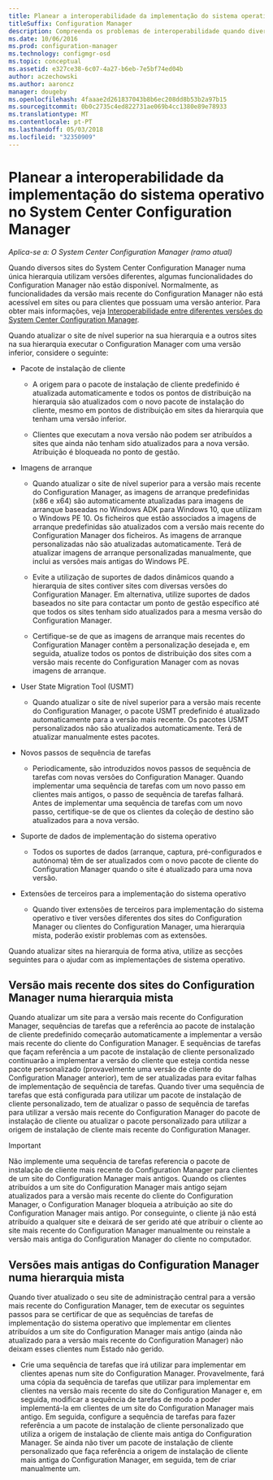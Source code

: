```yaml
---
title: Planear a interoperabilidade da implementação do sistema operativo
titleSuffix: Configuration Manager
description: Compreenda os problemas de interoperabilidade quando diversos sites do System Center Configuration Manager numa única hierarquia utilizam versões diferentes.
ms.date: 10/06/2016
ms.prod: configuration-manager
ms.technology: configmgr-osd
ms.topic: conceptual
ms.assetid: e327ce38-6c07-4a27-b6eb-7e5bf74ed04b
author: aczechowski
ms.author: aaroncz
manager: dougeby
ms.openlocfilehash: 4faaae2d261837043b8b6ec208dd8b53b2a97b15
ms.sourcegitcommit: 0b0c2735c4ed822731ae069b4cc1380e89e78933
ms.translationtype: MT
ms.contentlocale: pt-PT
ms.lasthandoff: 05/03/2018
ms.locfileid: "32350909"
---
```

# <a name="planning-for-operating-system-deployment-interoperability-in-system-center-configuration-manager"></a>Planear a interoperabilidade da implementação do sistema operativo no System Center Configuration Manager

*Aplica-se a: O System Center Configuration Manager (ramo atual)*

Quando diversos sites do System Center Configuration Manager numa única hierarquia utilizam versões diferentes, algumas funcionalidades do Configuration Manager não estão disponível. Normalmente, as funcionalidades da versão mais recente do Configuration Manager não está acessível em sites ou para clientes que possuam uma versão anterior. Para obter mais informações, veja [Interoperabilidade entre diferentes versões do System Center Configuration Manager](../../core/plan-design/hierarchy/interoperability-between-different-versions.md).  

 Quando atualizar o site de nível superior na sua hierarquia e a outros sites na sua hierarquia executar o Configuration Manager com uma versão inferior, considere o seguinte:  

-   Pacote de instalação de cliente  

    -   A origem para o pacote de instalação de cliente predefinido é atualizada automaticamente e todos os pontos de distribuição na hierarquia são atualizados com o novo pacote de instalação do cliente, mesmo em pontos de distribuição em sites da hierarquia que tenham uma versão inferior.  

    -   Clientes que executam a nova versão não podem ser atribuídos a sites que ainda não tenham sido atualizados para a nova versão. Atribuição é bloqueada no ponto de gestão.  

-   Imagens de arranque  

    -   Quando atualizar o site de nível superior para a versão mais recente do Configuration Manager, as imagens de arranque predefinidas (x86 e x64) são automaticamente atualizadas para imagens de arranque baseadas no Windows ADK para Windows 10, que utilizam o Windows PE 10. Os ficheiros que estão associados a imagens de arranque predefinidas são atualizados com a versão mais recente do Configuration Manager dos ficheiros. As imagens de arranque personalizadas não são atualizadas automaticamente. Terá de atualizar imagens de arranque personalizadas manualmente, que inclui as versões mais antigas do Windows PE.  

    -   Evite a utilização de suportes de dados dinâmicos quando a hierarquia de sites contiver sites com diversas versões do Configuration Manager. Em alternativa, utilize suportes de dados baseados no site para contactar um ponto de gestão específico até que todos os sites tenham sido atualizados para a mesma versão do Configuration Manager.  

    -   Certifique-se de que as imagens de arranque mais recentes do Configuration Manager contêm a personalização desejada e, em seguida, atualize todos os pontos de distribuição dos sites com a versão mais recente do Configuration Manager com as novas imagens de arranque.  

-   User State Migration Tool (USMT)  

    -   Quando atualizar o site de nível superior para a versão mais recente do Configuration Manager, o pacote USMT predefinido é atualizado automaticamente para a versão mais recente. Os pacotes USMT personalizados não são atualizados automaticamente. Terá de atualizar manualmente estes pacotes.  

-   Novos passos de sequência de tarefas  

    -   Periodicamente, são introduzidos novos passos de sequência de tarefas com novas versões do Configuration Manager. Quando implementar uma sequência de tarefas com um novo passo em clientes mais antigos, o passo de sequência de tarefas falhará. Antes de implementar uma sequência de tarefas com um novo passo, certifique-se de que os clientes da coleção de destino são atualizados para a nova versão.  

-   Suporte de dados de implementação do sistema operativo  

    -   Todos os suportes de dados (arranque, captura, pré-configurados e autónoma) têm de ser atualizados com o novo pacote de cliente do Configuration Manager quando o site é atualizado para uma nova versão.  

-   Extensões de terceiros para a implementação do sistema operativo  

    -   Quando tiver extensões de terceiros para implementação do sistema operativo e tiver versões diferentes dos sites do Configuration Manager ou clientes do Configuration Manager, uma hierarquia mista, poderão existir problemas com as extensões.  

 Quando atualizar sites na hierarquia de forma ativa, utilize as secções seguintes para o ajudar com as implementações de sistema operativo.  

## <a name="latest-version-of-configuration-manager-sites-in-a-mixed-hierarchy"></a>Versão mais recente dos sites do Configuration Manager numa hierarquia mista  
 Quando atualizar um site para a versão mais recente do Configuration Manager, sequências de tarefas que a referência ao pacote de instalação de cliente predefinido começarão automaticamente a implementar a versão mais recente do cliente do Configuration Manager. E sequências de tarefas que façam referência a um pacote de instalação de cliente personalizado continuarão a implementar a versão do cliente que esteja contida nesse pacote personalizado (provavelmente uma versão de cliente do Configuration Manager anterior), tem de ser atualizadas para evitar falhas de implementação de sequência de tarefas. Quando tiver uma sequência de tarefas que está configurada para utilizar um pacote de instalação de cliente personalizado, tem de atualizar o passo de sequência de tarefas para utilizar a versão mais recente do Configuration Manager do pacote de instalação de cliente ou atualizar o pacote personalizado para utilizar a origem de instalação de cliente mais recente do Configuration Manager.  

> [!IMPORTANT]  
>  Não implemente uma sequência de tarefas referencia o pacote de instalação de cliente mais recente do Configuration Manager para clientes de um site do Configuration Manager mais antigos. Quando os clientes atribuídos a um site do Configuration Manager mais antigo sejam atualizados para a versão mais recente do cliente do Configuration Manager, o Configuration Manager bloqueia a atribuição ao site do Configuration Manager mais antigo. Por conseguinte, o cliente já não está atribuído a qualquer site e deixará de ser gerido até que atribuir o cliente ao site mais recente do Configuration Manager manualmente ou reinstale a versão mais antiga do Configuration Manager do cliente no computador.  

## <a name="older-versions-of-configuration-manager-in-a-mixed-hierarchy"></a>Versões mais antigas do Configuration Manager numa hierarquia mista  
 Quando tiver atualizado o seu site de administração central para a versão mais recente do Configuration Manager, tem de executar os seguintes passos para se certificar de que as sequências de tarefas de implementação do sistema operativo que implementar em clientes atribuídos a um site do Configuration Manager mais antigo (ainda não atualizado para a versão mais recente do Configuration Manager) não deixam esses clientes num Estado não gerido.  

-   Crie uma sequência de tarefas que irá utilizar para implementar em clientes apenas num site do Configuration Manager. Provavelmente, fará uma cópia da sequência de tarefas que utilizar para implementar em clientes na versão mais recente do site do Configuration Manager e, em seguida, modificar a sequência de tarefas de modo a poder implementá-la em clientes de um site do Configuration Manager mais antigo. Em seguida, configure a sequência de tarefas para fazer referência a um pacote de instalação de cliente personalizado que utiliza a origem de instalação de cliente mais antiga do Configuration Manager. Se ainda não tiver um pacote de instalação de cliente personalizado que faça referência a origem de instalação de cliente mais antiga do Configuration Manager, em seguida, tem de criar manualmente um.  

